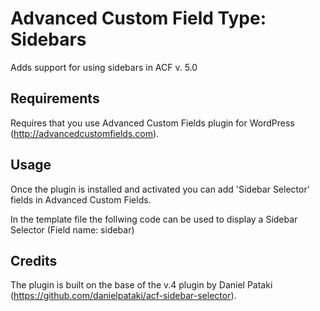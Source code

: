 # Advanced Custom Field Type: Sidebars

Adds support for using sidebars in ACF v. 5.0

## Requirements ##

Requires that you use Advanced Custom Fields plugin for WordPress (http://advancedcustomfields.com).

## Usage ##

Once the plugin is installed and activated you can add 'Sidebar Selector' fields in Advanced Custom Fields.

In the template file the follwing code can be used to display a Sidebar Selector (Field name: sidebar)

<?php if ( is_active_sidebar( get_sub_field('sidebar') ) ) {

	dynamic_sidebar( get_sub_field('sidebar') );

}

?>


## Credits ##

The plugin is built on the base of the v.4 plugin by Daniel Pataki (https://github.com/danielpataki/acf-sidebar-selector).